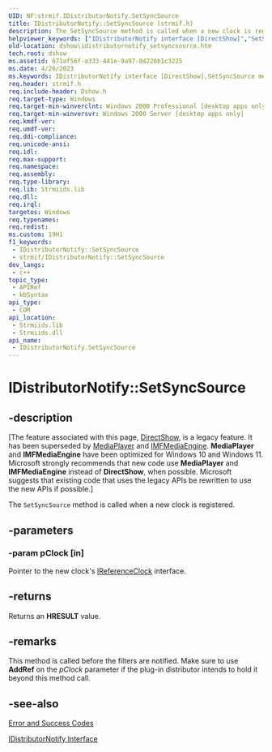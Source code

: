 ```yaml
---
UID: NF:strmif.IDistributorNotify.SetSyncSource
title: IDistributorNotify::SetSyncSource (strmif.h)
description: The SetSyncSource method is called when a new clock is registered.
helpviewer_keywords: ["IDistributorNotify interface [DirectShow]","SetSyncSource method","IDistributorNotify.SetSyncSource","IDistributorNotify::SetSyncSource","IDistributorNotifySetSyncSource","SetSyncSource","SetSyncSource method [DirectShow]","SetSyncSource method [DirectShow]","IDistributorNotify interface","dshow.idistributornotify_setsyncsource","strmif/IDistributorNotify::SetSyncSource"]
old-location: dshow\idistributornotify_setsyncsource.htm
tech.root: dshow
ms.assetid: 671af56f-a333-441e-9a97-04226b1c3225
ms.date: 4/26/2023
ms.keywords: IDistributorNotify interface [DirectShow],SetSyncSource method, IDistributorNotify.SetSyncSource, IDistributorNotify::SetSyncSource, IDistributorNotifySetSyncSource, SetSyncSource, SetSyncSource method [DirectShow], SetSyncSource method [DirectShow],IDistributorNotify interface, dshow.idistributornotify_setsyncsource, strmif/IDistributorNotify::SetSyncSource
req.header: strmif.h
req.include-header: Dshow.h
req.target-type: Windows
req.target-min-winverclnt: Windows 2000 Professional [desktop apps only]
req.target-min-winversvr: Windows 2000 Server [desktop apps only]
req.kmdf-ver: 
req.umdf-ver: 
req.ddi-compliance: 
req.unicode-ansi: 
req.idl: 
req.max-support: 
req.namespace: 
req.assembly: 
req.type-library: 
req.lib: Strmiids.lib
req.dll: 
req.irql: 
targetos: Windows
req.typenames: 
req.redist: 
ms.custom: 19H1
f1_keywords:
 - IDistributorNotify::SetSyncSource
 - strmif/IDistributorNotify::SetSyncSource
dev_langs:
 - c++
topic_type:
 - APIRef
 - kbSyntax
api_type:
 - COM
api_location:
 - Strmiids.lib
 - Strmiids.dll
api_name:
 - IDistributorNotify.SetSyncSource
---
```


# IDistributorNotify::SetSyncSource


## -description

\[The feature associated with this page, [DirectShow](/windows/win32/directshow/directshow), is a legacy feature. It has been superseded by [MediaPlayer](/uwp/api/Windows.Media.Playback.MediaPlayer) and [IMFMediaEngine](/windows/win32/api/mfmediaengine/nn-mfmediaengine-imfmediaengine). **MediaPlayer** and **IMFMediaEngine** have been optimized for Windows 10 and Windows 11. Microsoft strongly recommends that new code use **MediaPlayer** and **IMFMediaEngine** instead of **DirectShow**, when possible. Microsoft suggests that existing code that uses the legacy APIs be rewritten to use the new APIs if possible.\]

The <code>SetSyncSource</code> method is called when a new clock is registered.

## -parameters

### -param pClock [in]

Pointer to the new clock's <a href="/windows/desktop/api/strmif/nn-strmif-ireferenceclock">IReferenceClock</a> interface.

## -returns

Returns an <b>HRESULT</b> value.

## -remarks

This method is called before the filters are notified. Make sure to use <b>AddRef</b> on the <i>pClock</i> parameter if the plug-in distributor intends to hold it beyond this method call.

## -see-also

<a href="/windows/desktop/DirectShow/error-and-success-codes">Error and Success Codes</a>



<a href="/windows/desktop/api/strmif/nn-strmif-idistributornotify">IDistributorNotify Interface</a>